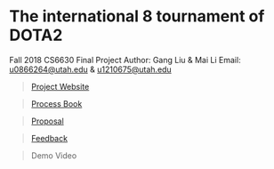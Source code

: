 # The international 8 tournament of DOTA2

Fall 2018 CS6630 Final Project
Author: Gang Liu & Mai Li
Email: u0866264@utah.edu & u1210675@utah.edu

>[Project Website](https://llteamvis.github.io/vis_6630/)

>[Process Book](https://llteamvis.github.io/vis_6630/processBook.pdf)

>[Proposal](https://llteamvis.github.io/vis_6630/proposal.pdf)

>[Feedback](https://llteamvis.github.io/vis_6630/feed_exercise.pdf)

>Demo Video
